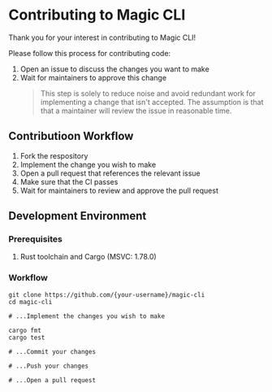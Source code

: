 # Contributing to Magic CLI

Thank you for your interest in contributing to Magic CLI!

Please follow this process for contributing code:  
1. Open an issue to discuss the changes you want to make
1. Wait for maintainers to approve this change
   > This step is solely to reduce noise and avoid redundant work for implementing a change that isn't accepted. The assumption is that that a maintainer will review the issue in reasonable time.

## Contributioon Workflow

1. Fork the respository
1. Implement the change you wish to make
1. Open a pull request that references the relevant issue
1. Make sure that the CI passes
1. Wait for maintainers to review and approve the pull request

## Development Environment

### Prerequisites

1. Rust toolchain and Cargo (MSVC: 1.78.0)

### Workflow

```shell
git clone https://github.com/{your-username}/magic-cli
cd magic-cli

# ...Implement the changes you wish to make

cargo fmt
cargo test

# ...Commit your changes

# ...Push your changes

# ...Open a pull request
```